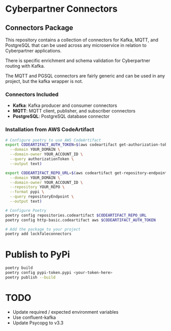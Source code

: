 # Cyberpartner Connectors

## Connectors Package

This repository contains a collection of connectors for Kafka, MQTT, and PostgreSQL that can be used across any microservice
in relation to Cyberpartner applications.

There is specific enrichment and schema validation for Cyberpartner routing with Kafka.

The MQTT and PGSQL connectors are fairly generic and can be used in any project, but the kafka wrapper is not.

### Connectors Included

- **Kafka**: Kafka producer and consumer connectors
- **MQTT**: MQTT client, publisher, and subscriber connectors
- **PostgreSQL**: PostgreSQL database connector

### Installation from AWS CodeArtifact

```bash
# Configure poetry to use AWS CodeArtifact
export CODEARTIFACT_AUTH_TOKEN=$(aws codeartifact get-authorization-token \
  --domain YOUR_DOMAIN \
  --domain-owner YOUR_ACCOUNT_ID \
  --query authorizationToken \
  --output text)

export CODEARTIFACT_REPO_URL=$(aws codeartifact get-repository-endpoint \
  --domain YOUR_DOMAIN \
  --domain-owner YOUR_ACCOUNT_ID \
  --repository YOUR_REPO \
  --format pypi \
  --query repositoryEndpoint \
  --output text)

# Configure Poetry
poetry config repositories.codeartifact $CODEARTIFACT_REPO_URL
poetry config http-basic.codeartifact aws $CODEARTIFACT_AUTH_TOKEN

# Add the package to your project
poetry add lockfaleconnectors
```

# Publish to PyPi
```bash
poetry build
poetry config pypi-token.pypi <your-token-here>
poetry publish --build


```

# TODO
 - Update required / expected environment variables
 - Use confluent-kafka
 - Update Psycopg to v3.3